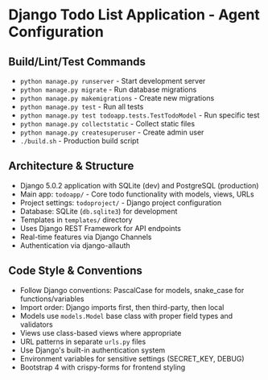 # Django Todo List Application - Agent Configuration

## Build/Lint/Test Commands
- `python manage.py runserver` - Start development server
- `python manage.py migrate` - Run database migrations  
- `python manage.py makemigrations` - Create new migrations
- `python manage.py test` - Run all tests
- `python manage.py test todoapp.tests.TestTodoModel` - Run specific test
- `python manage.py collectstatic` - Collect static files
- `python manage.py createsuperuser` - Create admin user
- `./build.sh` - Production build script

## Architecture & Structure
- Django 5.0.2 application with SQLite (dev) and PostgreSQL (production)
- Main app: `todoapp/` - Core todo functionality with models, views, URLs
- Project settings: `todoproject/` - Django project configuration
- Database: SQLite (`db.sqlite3`) for development
- Templates in `templates/` directory
- Uses Django REST Framework for API endpoints
- Real-time features via Django Channels
- Authentication via django-allauth

## Code Style & Conventions
- Follow Django conventions: PascalCase for models, snake_case for functions/variables
- Import order: Django imports first, then third-party, then local
- Models use `models.Model` base class with proper field types and validators
- Views use class-based views where appropriate
- URL patterns in separate `urls.py` files
- Use Django's built-in authentication system
- Environment variables for sensitive settings (SECRET_KEY, DEBUG)
- Bootstrap 4 with crispy-forms for frontend styling
